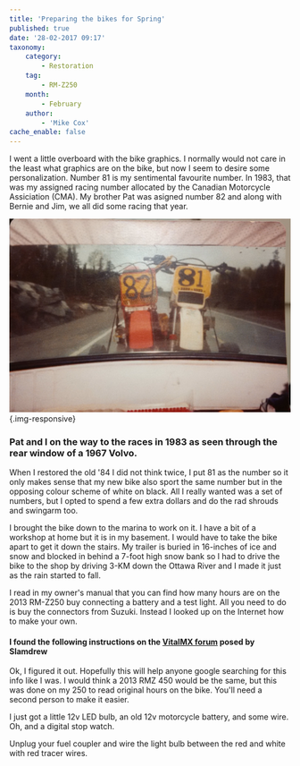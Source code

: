 ```yaml
---
title: 'Preparing the bikes for Spring'
published: true
date: '28-02-2017 09:17'
taxonomy:
    category:
        - Restoration
    tag:
        - RM-Z250
    month:
        - February
    author:
        - 'Mike Cox'
cache_enable: false
---
```


I went a little overboard with the bike graphics.  I normally would not care in the least what graphics are on the bike, but now I seem to desire some personalization.  Number 81 is my sentimental favourite number.  In 1983, that was my assigned racing number allocated by the Canadian Motorcycle Assiciation (CMA).  My brother Pat was asigned number 82 and along with Bernie and Jim, we all did some racing that year.

![Racing in 1983](marathon_of_hope_we_make_it.jpg){.img-responsive}
### Pat and I on the way to the races in 1983 as seen through the rear window of a 1967 Volvo.

When I restored the old '84 I did not think twice, I put 81 as the number so it only makes sense that my new bike also sport the same number but in the opposing colour scheme of white on black.  All I really wanted was a set of numbers, but I opted to spend a few extra dollars and do the rad shrouds and swingarm too.

I brought the bike down to the marina to work on it. I have a bit of a workshop at home but it is in my basement. I would have to take the bike apart to get it down the stairs.  My trailer is buried in 16-inches of ice and snow and blocked in behind a 7-foot high snow bank so I had to drive the bike to the shop by driving 3-KM down the Ottawa River and I made it just as the rain started to fall.

I read in my owner's manual that you can find how many hours are on the 2013 RM-Z250 buy connecting a battery and a test light.  All you need to do is buy the connectors from Suzuki.  Instead I looked up on the Internet how to make your own. 

#### I found the following instructions on the [VitalMX forum](http://www.vitalmx.com/forums/Race-Shop,42/Reading-engine-hours-on-13-RMZ-250,1270680) posed by Slamdrew

Ok, I figured it out. Hopefully this will help anyone google searching for this info like I was. I would think a 2013 RMZ 450 would be the same, but this was done on my 250 to read original hours on the bike. You'll need a second person to make it easier. 

I just got a little 12v LED bulb, an old 12v motorcycle battery, and some wire. Oh, and a digital stop watch. 

Unplug your fuel coupler and wire the light bulb between the red and white with red tracer wires. 



